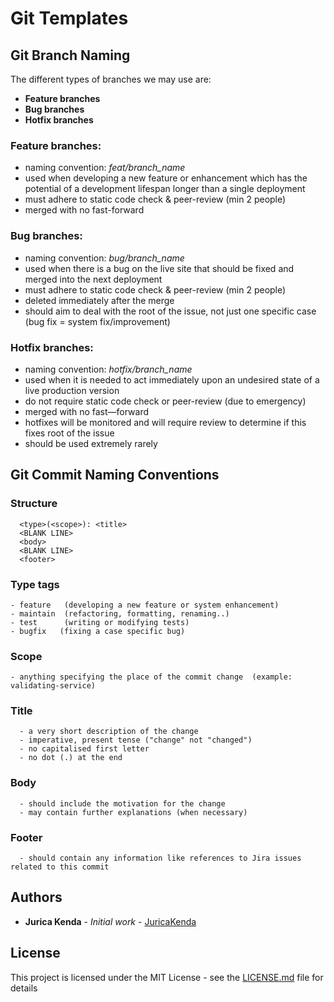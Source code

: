 ﻿ # Git Templates
## Git Branch Naming 
The different types of branches we may use are:
* **Feature branches**
* **Bug branches**
* **Hotfix branches**

### Feature branches:
* naming convention: *feat/branch_name*
* used when developing a new feature or enhancement which has the potential of a development lifespan longer than a single deployment
* must adhere to static code check & peer-review (min 2 people)
* merged with no fast-forward

### Bug branches:
* naming convention: *bug/branch_name*
* used when there is a bug on the live site that should be fixed and merged into the next deployment
* must adhere to static code check & peer-review (min 2 people)
* deleted immediately after the merge
* should aim to deal with the root of the issue, not just one specific case (bug fix = system fix/improvement)

### Hotfix branches:
* naming convention: *hotfix/branch_name*
* used when it is needed to act immediately upon an undesired state of a live production version
* do not require static code check or peer-review (due to emergency)
* merged with no fast—forward
* hotfixes will be monitored and will require review to determine if this fixes root of the issue
* should be used extremely rarely


## Git Commit Naming Conventions
### Structure
      
      <type>(<scope>): <title>  
      <BLANK LINE>  
      <body>  
      <BLANK LINE>  
      <footer>

### Type tags
    - feature   (developing a new feature or system enhancement)
    - maintain  (refactoring, formatting, renaming..)
    - test      (writing or modifying tests)
    - bugfix   (fixing a case specific bug)


### Scope
    - anything specifying the place of the commit change  (example: validating-service)

### Title
      - a very short description of the change
      - imperative, present tense ("change" not "changed")
      - no capitalised first letter
      - no dot (.) at the end

### Body
      - should include the motivation for the change
      - may contain further explanations (when necessary)

### Footer
      - should contain any information like references to Jira issues related to this commit


## Authors
* **Jurica Kenda** - *Initial work* - [JuricaKenda](https://github.com/juricaKenda)

## License

This project is licensed under the MIT License - see the [LICENSE.md](LICENSE.md) file for details
